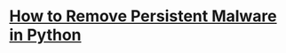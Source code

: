 # [How to Remove Persistent Malware in Python](https://thepythoncode.com/article/removingg-persistent-malware-in-python)